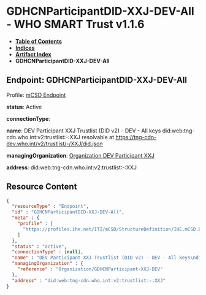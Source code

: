 # GDHCNParticipantDID-XXJ-DEV-All - WHO SMART Trust v1.1.6

* [**Table of Contents**](toc.md)
* [**Indices**](indices.md)
* [**Artifact Index**](artifacts.md)
* **GDHCNParticipantDID-XXJ-DEV-All**

## Endpoint: GDHCNParticipantDID-XXJ-DEV-All

Profile: [mCSD Endpoint](https://profiles.ihe.net/ITI/mCSD/4.0.0/StructureDefinition-IHE.mCSD.Endpoint.html)

**status**: Active

**connectionType**: 

**name**: DEV Participant XXJ Trustlist (DID v2) - DEV - All keys did:web:tng-cdn.who.int:v2:trustlist:-:XXJ resolvable at https://tng-cdn-dev.who.int/v2/trustlist/-/XXJ/did.json

**managingOrganization**: [Organization DEV Participant XXJ](Organization-GDHCNParticipant-XXJ-DEV.md)

**address**: did:web:tng-cdn.who.int:v2:trustlist:-:XXJ



## Resource Content

```json
{
  "resourceType" : "Endpoint",
  "id" : "GDHCNParticipantDID-XXJ-DEV-All",
  "meta" : {
    "profile" : [
      "https://profiles.ihe.net/ITI/mCSD/StructureDefinition/IHE.mCSD.Endpoint"
    ]
  },
  "status" : "active",
  "connectionType" : [null],
  "name" : "DEV Participant XXJ Trustlist (DID v2) - DEV - All keys\ndid:web:tng-cdn.who.int:v2:trustlist:-:XXJ\nresolvable at https://tng-cdn-dev.who.int/v2/trustlist/-/XXJ/did.json",
  "managingOrganization" : {
    "reference" : "Organization/GDHCNParticipant-XXJ-DEV"
  },
  "address" : "did:web:tng-cdn.who.int:v2:trustlist:-:XXJ"
}

```
